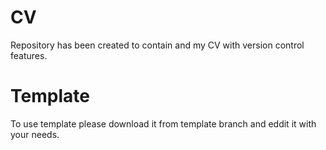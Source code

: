 # CV
Repository has been created to contain and my CV with version control features.

# Template
To use template please download it from template branch and eddit it with your needs.
